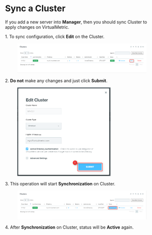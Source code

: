 # Sync a Cluster

If you add a new server into **Manager**, then you should sync Cluster to apply changes on VirtualMetric.

1\.      To sync configuration, click **Edit** on the Cluster.

<figure><img src="../../../.gitbook/assets/image (483).png" alt=""><figcaption></figcaption></figure>

2\.      **Do not** make any changes and just click **Submit**.

<div align="left">

<figure><img src="../../../.gitbook/assets/image (484).png" alt="" width="306"><figcaption></figcaption></figure>

</div>

3\.      This operation will start **Synchronization** on Cluster.

<div align="left">

<figure><img src="../../../.gitbook/assets/image (485).png" alt=""><figcaption></figcaption></figure>

</div>

4\.      After **Synchronization** on Cluster, status will be **Active** again.
